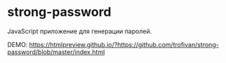 # strong-password
JavaScript приложение для генерации паролей.

DEMO:
https://htmlpreview.github.io/?https://github.com/trofivan/strong-password/blob/master/index.html

